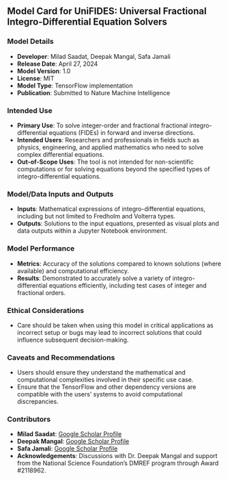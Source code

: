 ## Model Card for UniFIDES: Universal Fractional Integro-Differential Equation Solvers

### Model Details
- **Developer**: Milad Saadat, Deepak Mangal, Safa Jamali
- **Release Date**: April 27, 2024
- **Model Version**: 1.0
- **License**: MIT
- **Model Type**: TensorFlow implementation
- **Publication**: Submitted to Nature Machine Intelligence

### Intended Use
- **Primary Use**: To solve integer-order and fractional fractional integro-differential equations (FIDEs) in forward and inverse directions.
- **Intended Users**: Researchers and professionals in fields such as physics, engineering, and applied mathematics who need to solve complex differential equations.
- **Out-of-Scope Uses**: The tool is not intended for non-scientific computations or for solving equations beyond the specified types of integro-differential equations.

### Model/Data Inputs and Outputs
- **Inputs**: Mathematical expressions of integro-differential equations, including but not limited to Fredholm and Volterra types.
- **Outputs**: Solutions to the input equations, presented as visual plots and data outputs within a Jupyter Notebook environment.

### Model Performance
- **Metrics**: Accuracy of the solutions compared to known solutions (where available) and computational efficiency.
- **Results**: Demonstrated to accurately solve a variety of integro-differential equations efficiently, including test cases of integer and fractional orders.

### Ethical Considerations
- Care should be taken when using this model in critical applications as incorrect setup or bugs may lead to incorrect solutions that could influence subsequent decision-making.

### Caveats and Recommendations
- Users should ensure they understand the mathematical and computational complexities involved in their specific use case.
- Ensure that the TensorFlow and other dependency versions are compatible with the users’ systems to avoid computational discrepancies.

### Contributors
- **Milad Saadat**: [Google Scholar Profile](https://scholar.google.com/citations?user=PPLvVmEAAAAJ&hl=en&authuser=1)
- **Deepak Mangal**: [Google Scholar Profile](https://scholar.google.com/citations?user=AoYKLW4AAAAJ&hl=en)
- **Safa Jamali**: [Google Scholar Profile](https://scholar.google.com/citations?user=D1asaYIAAAAJ&hl=en)
- **Acknowledgements**: Discussions with Dr. Deepak Mangal and support from the National Science Foundation’s DMREF program through Award \#2118962.

